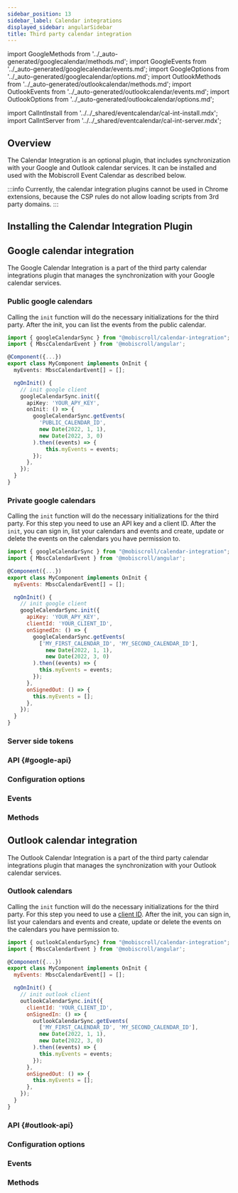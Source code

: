 ```yaml
---
sidebar_position: 13
sidebar_label: Calendar integrations
displayed_sidebar: angularSidebar
title: Third party calendar integration
---
```


import GoogleMethods from '../_auto-generated/googlecalendar/methods.md';
import GoogleEvents from '../_auto-generated/googlecalendar/events.md';
import GoogleOptions from '../_auto-generated/googlecalendar/options.md';
import OutlookMethods from '../_auto-generated/outlookcalendar/methods.md';
import OutlookEvents from '../_auto-generated/outlookcalendar/events.md';
import OutlookOptions from '../_auto-generated/outlookcalendar/options.md';

import CalIntInstall from '../../_shared/eventcalendar/cal-int-install.mdx';
import CalIntServer from '../../_shared/eventcalendar/cal-int-server.mdx';

## Overview

The Calendar Integration is an optional plugin, that includes synchronization with your Google and Outlook calendar services. It can be installed and used with the Mobiscroll Event Calendar as described below.

:::info
Currently, the calendar integration plugins cannot be used in Chrome extensions, because the CSP rules do not allow loading scripts from 3rd party domains. 
:::

## Installing the Calendar Integration Plugin

<CalIntInstall />

## Google calendar integration

The Google Calendar Integration is a part of the third party calendar integrations plugin that manages the synchronization with your Google calendar services.

### Public google calendars

Calling the `init` function will do the necessary initializations for the third party. After the init, you can list the events from the public calendar.

```ts
import { googleCalendarSync } from "@mobiscroll/calendar-integration";
import { MbscCalendarEvent } from '@mobiscroll/angular';

@Component({...})
export class MyComponent implements OnInit {
  myEvents: MbscCalendarEvent[] = [];

  ngOnInit() {
    // init google client
    googleCalendarSync.init({
      apiKey: 'YOUR_APY_KEY',
      onInit: () => {
        googleCalendarSync.getEvents(
          'PUBLIC_CALENDAR_ID',
          new Date(2022, 1, 1),
          new Date(2022, 3, 0)
        ).then((events) => {
            this.myEvents = events;
        });
      },
    });
  }
}
```

### Private google calendars

Calling the `init` function will do the necessary initializations for the third party. For this step you need to use an API key and a client ID. After the `init`, you can sign in, list your calendars and events and create, update or delete the events on the calendars you have permission to.

```js
import { googleCalendarSync } from "@mobiscroll/calendar-integration";
import { MbscCalendarEvent } from '@mobiscroll/angular';

@Component({...})
export class MyComponent implements OnInit {
  myEvents: MbscCalendarEvent[] = [];

  ngOnInit() {
    // init google client
    googleCalendarSync.init({
      apiKey: 'YOUR_APY_KEY',
      clientId: 'YOUR_CLIENT_ID',
      onSignedIn: () => {
        googleCalendarSync.getEvents(
          ['MY_FIRST_CALENDAR_ID', 'MY_SECOND_CALENDAR_ID'],
            new Date(2022, 1, 1),
            new Date(2022, 3, 0)
        ).then((events) => {
          this.myEvents = events;
        });
      },
      onSignedOut: () => {
        this.myEvents = [];
      },
    });
  }
}
```

### Server side tokens

<CalIntServer />

### API {#google-api}

<div className="option-list font-size-smaller">

  <h3 id="google-options" className="api-heading">Configuration options</h3>
  <GoogleOptions />

  <h3 id="google-events" className="api-heading">Events</h3>
  <GoogleEvents />

  <h3 id="google-methods" className="api-heading">Methods</h3>
  <GoogleMethods />

</div>

## Outlook calendar integration

The Outlook Calendar Integration is a part of the third party calendar integrations plugin that manages the synchronization with your Outlook calendar services.

### Outlook calendars

Calling the `init` function will do the necessary initializations for the third party. For this step you need to use a [client ID](https://docs.microsoft.com/en-us/graph/auth-v2-user). After the init, you can sign in, list your calendars and events and create, update or delete the events on the calendars you have permission to.

```js
import { outlookCalendarSync} from "@mobiscroll/calendar-integration";
import { MbscCalendarEvent } from '@mobiscroll/angular';

@Component({...})
export class MyComponent implements OnInit {
  myEvents: MbscCalendarEvent[] = [];

  ngOnInit() {
    // init outlook client
    outlookCalendarSync.init({
      clientId: 'YOUR_CLIENT_ID',
      onSignedIn: () => {
        outlookCalendarSync.getEvents(
          ['MY_FIRST_CALENDAR_ID', 'MY_SECOND_CALENDAR_ID'],
          new Date(2022, 1, 1),
          new Date(2022, 3, 0)
        ).then((events) => {
          this.myEvents = events;
        });
      },
      onSignedOut: () => {
        this.myEvents = [];
      },
    });
  }
}
```

### API {#outlook-api}

<div className="option-list">

  <h3 id="outlook-options" className="api-heading">Configuration options</h3>
  <OutlookOptions />

  <h3 id="outlook-events" className="api-heading">Events</h3>
  <OutlookEvents />

  <h3 id="outlook-methods" className="api-heading">Methods</h3>
  <OutlookMethods />

</div>